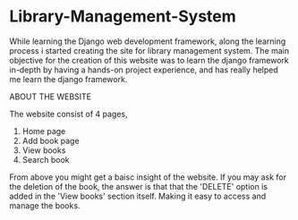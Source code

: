 # Library-Management-System
While learning the Django web development framework, along the learning process i started creating the site for library management system. 
The main objective for the creation of this website was to learn the django framework in-depth by having a hands-on project experience, and has really helped me learn the django framework. 

ABOUT THE WEBSITE

The website consist of 4 pages, 
1. Home page
2. Add book page
3. View books
4. Search book

From above you might get a baisc insight of the website. If you may ask for the deletion of the book, the answer is that that the 'DELETE' option is added in the 'View books' section itself. Making it easy to access and manage the books.

